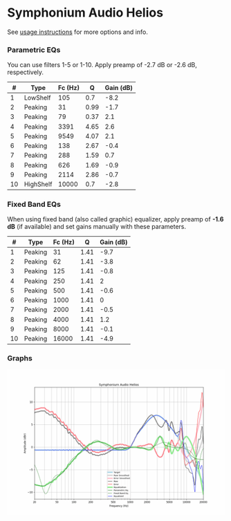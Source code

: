 # Symphonium Audio Helios
See [usage instructions](https://github.com/jaakkopasanen/AutoEq#usage) for more options and info.

### Parametric EQs
You can use filters 1-5 or 1-10. Apply preamp of -2.7 dB or -2.6 dB, respectively.

|   # | Type      |   Fc (Hz) |    Q |   Gain (dB) |
|-----|-----------|-----------|------|-------------|
|   1 | LowShelf  |       105 | 0.7  |        -8.2 |
|   2 | Peaking   |        31 | 0.99 |        -1.7 |
|   3 | Peaking   |        79 | 0.37 |         2.1 |
|   4 | Peaking   |      3391 | 4.65 |         2.6 |
|   5 | Peaking   |      9549 | 4.07 |         2.1 |
|   6 | Peaking   |       138 | 2.67 |        -0.4 |
|   7 | Peaking   |       288 | 1.59 |         0.7 |
|   8 | Peaking   |       626 | 1.69 |        -0.9 |
|   9 | Peaking   |      2114 | 2.86 |        -0.7 |
|  10 | HighShelf |     10000 | 0.7  |        -2.8 |

### Fixed Band EQs
When using fixed band (also called graphic) equalizer, apply preamp of **-1.6 dB** (if available) and set gains manually with these parameters.

|   # | Type    |   Fc (Hz) |    Q |   Gain (dB) |
|-----|---------|-----------|------|-------------|
|   1 | Peaking |        31 | 1.41 |        -9.7 |
|   2 | Peaking |        62 | 1.41 |        -3.8 |
|   3 | Peaking |       125 | 1.41 |        -0.8 |
|   4 | Peaking |       250 | 1.41 |         2   |
|   5 | Peaking |       500 | 1.41 |        -0.6 |
|   6 | Peaking |      1000 | 1.41 |         0   |
|   7 | Peaking |      2000 | 1.41 |        -0.5 |
|   8 | Peaking |      4000 | 1.41 |         1.2 |
|   9 | Peaking |      8000 | 1.41 |        -0.1 |
|  10 | Peaking |     16000 | 1.41 |        -4.9 |

### Graphs
![](./Symphonium%20Audio%20Helios.png)
